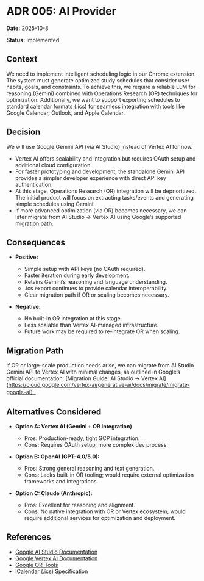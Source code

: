 # ADR 005: AI Provider

**Date:** 2025-10-8

**Status:** Implemented  

## Context  
We need to implement intelligent scheduling logic in our Chrome extension. The system must generate optimized study schedules that consider user habits, goals, and constraints. To achieve this, we require a reliable LLM for reasoning (Gemini) combined with Operations Research (OR) techniques for optimization. Additionally, we want to support exporting schedules to standard calendar formats (.ics) for seamless integration with tools like Google Calendar, Outlook, and Apple Calendar.

## Decision  
We will use Google Gemini API (via AI Studio) instead of Vertex AI for now.
- Vertex AI offers scalability and integration but requires OAuth setup and additional cloud configuration.
- For faster prototyping and development, the standalone Gemini API provides a simpler developer experience with direct API key authentication.
- At this stage, Operations Research (OR) integration will be deprioritized. The initial product will focus on extracting tasks/events and generating simple schedules using Gemini.
- If more advanced optimization (via OR) becomes necessary, we can later migrate from AI Studio → Vertex AI using Google’s supported migration path.

## Consequences  
- **Positive:**  
  - Simple setup with API keys (no OAuth required).
  - Faster iteration during early development.
  - Retains Gemini’s reasoning and language understanding.
  - .ics export continues to provide calendar interoperability.
  - Clear migration path if OR or scaling becomes necessary.  

- **Negative:**  
  -	No built-in OR integration at this stage.
  -	Less scalable than Vertex AI-managed infrastructure.
  -	Future work may be required to re-integrate OR when scaling.
   
## Migration Path

If OR or large-scale production needs arise, we can migrate from AI Studio Gemini API to Vertex AI with minimal changes, as outlined in Google’s official documentation:
[Migration Guide: AI Studio → Vertex AI](https://cloud.google.com/vertex-ai/generative-ai/docs/migrate/migrate-google-ai）


## Alternatives Considered 
- **Option A: Vertex AI (Gemini + OR integration)**
  - Pros: Production-ready, tight GCP integration.
  - Cons: Requires OAuth setup, more complex dev process.
    
- **Option B: OpenAI (GPT-4.0/5.0):**  
  - Pros: Strong general reasoning and text generation.  
  - Cons: Lacks built-in OR tooling; would require external optimization frameworks and integrations.  

- **Option C: Claude (Anthropic):**  
  - Pros: Excellent for reasoning and alignment.  
  - Cons: No native integration with OR or Vertex ecosystem; would require additional services for optimization and deployment.  

## References  
- [Google AI Studio Documentation](https://ai.google.dev/gemini-api/docs)
- [Google Vertex AI Documentation](https://cloud.google.com/vertex-ai/docs)  
- [Google OR-Tools](https://developers.google.com/optimization)  
- [iCalendar (.ics) Specification](https://icalendar.org/RFC-Specifications/iCalendar-RFC-5545/)

